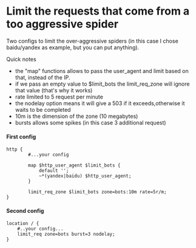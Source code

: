 # Limit the requests that come from a too aggressive spider #

Two configs to limit the over-aggressive spiders (in this case I chose baidu/yandex as example, but you can put anything).

Quick notes
* the "map" functions allows to pass the user_agent and limit based on that, instead of the IP.
* if we pass an empty value to $limit_bots the limit_req_zone will ignore that value (that's why it works)
* rate limited to 5 request per minute 
* the nodelay option means it will give a 503 if it exceeds,otherwise it waits to be completed 
* 10m is the dimension of the zone (10 megabytes)
* bursts allows some spikes (in this case 3 additional request)

#### First config ####
```
http {
        #...your config
        
        map $http_user_agent $limit_bots {
            default '';
            ~*(yandex|baidu) $http_user_agent;
        }

        limit_req_zone $limit_bots zone=bots:10m rate=5r/m;
}
```

#### Second config ####
```
location / {
    #..your config...
    limit_req zone=bots burst=3 nodelay;
}
```